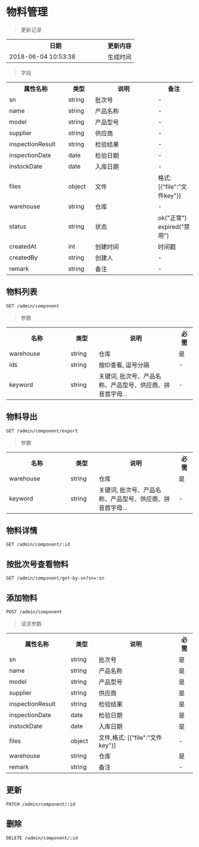 # 物料管理

> 更新记录

<table>
    <tr>
        <th style="width:250px;">日期</th>
        <th>更新内容</th>
    </tr>
    <tr>
        <td>2018-06-04 10:53:38</td>
        <td>生成时间</td>
    </tr>
</table>

> 字段

<table>
    <tr>
        <th style="width:150px;">属性名称</th>
        <th style="width:60px;">类型</th>
        <th style="width:200px;">说明</th>
        <th>备注</th>
    </tr>
    <tr>
        <td>sn</td>
        <td>string</td>
        <td>批次号</td>
        <td>-</td>
    </tr>
    <tr>
        <td>name</td>
        <td>string</td>
        <td>产品名称</td>
        <td>-</td>
    </tr>
    <tr>
        <td>model</td>
        <td>string</td>
        <td>产品型号</td>
        <td>-</td>
    </tr>
    <tr>
        <td>supplier</td>
        <td>string</td>
        <td>供应商</td>
        <td>-</td>
    </tr>
    <tr>
        <td>inspectionResult</td>
        <td>string</td>
        <td>检验结果</td>
        <td>-</td>
    </tr>
    <tr>
        <td>inspectionDate</td>
        <td>date</td>
        <td>检验日期</td>
        <td>-</td>
    </tr>
    <tr>
        <td>instockDate</td>
        <td>date</td>
        <td>入库日期</td>
        <td>-</td>
    </tr>
    <tr>
        <td>files</td>
        <td>object</td>
        <td>文件</td>
        <td>格式: [{"file":"文件key"}]</td>
    </tr>
    <tr>
        <td>warehouse</td>
        <td>string</td>
        <td>仓库</td>
        <td>-</td>
    </tr>
    <tr>
        <td>status</td>
        <td>string</td>
        <td>状态</td>
        <td>ok("正常") expired("禁用")</td>
    </tr>    
    <tr>
        <td>createdAt</td>
        <td>int</td>
        <td>创建时间</td>
        <td>时间戳</td>
    </tr>
    <tr>
        <td>createdBy</td>
        <td>string</td>
        <td>创建人</td>
        <td>-</td>
    </tr>
    <tr>
        <td>remark</td>
        <td>string</td>
        <td>备注</td>
        <td>-</td>
    </tr>
</table>

## 物料列表

```
GET /admin/component
```

> 参数
<table>
    <tr>
        <th style="width:150px;">名称</th>
        <th style="width:60px;">类型</th>
        <th style="width:200px;">说明</th>
        <th>必需</th>
    </tr>
    <tr>
        <td>warehouse</td>
        <td>string</td>
        <td>仓库</td>
        <td>是</td>
    </tr>
    <tr>
        <td>ids</td>
        <td>string</td>
        <td>按ID查看, 逗号分隔</td>
        <td>-</td>
    </tr>
    <tr>
        <td>keyword</td>
        <td>string</td>
        <td>关键词, 批次号、产品名称、产品型号、供应商、拼音首字母...</td>
        <td>-</td>
    </tr>
</table>

## 物料导出

```
GET /admin/component/export
```

> 参数
<table>
    <tr>
        <th style="width:150px;">名称</th>
        <th style="width:60px;">类型</th>
        <th style="width:200px;">说明</th>
        <th>必需</th>
    </tr>
    <tr>
        <td>warehouse</td>
        <td>string</td>
        <td>仓库</td>
        <td>是</td>
    </tr>
    <tr>
        <td>keyword</td>
        <td>string</td>
        <td>关键词, 批次号、产品名称、产品型号、供应商、拼音首字母...</td>
        <td>-</td>
    </tr>
</table>

## 物料详情

```
GET /admin/component/:id
```

## 按批次号查看物料

```
GET /admin/component/get-by-sn?sn=:sn
```

## 添加物料

```
POST /admin/component
```

>请求参数
<table>
    <tr>
        <th style="width:150px;">属性名称</th>
        <th style="width:60px;">类型</th>
        <th style="width:200px;">说明</th>
        <th>必需</th>
    </tr>
    <tr>
        <td>sn</td>
        <td>string</td>
        <td>批次号</td>
        <td>是</td>
    </tr>
    <tr>
        <td>name</td>
        <td>string</td>
        <td>产品名称</td>
        <td>是</td>
    </tr>
    <tr>
        <td>model</td>
        <td>string</td>
        <td>产品型号</td>
        <td>是</td>
    </tr>
    <tr>
        <td>supplier</td>
        <td>string</td>
        <td>供应商</td>
        <td>是</td>
    </tr>
    <tr>
        <td>inspectionResult</td>
        <td>string</td>
        <td>检验结果</td>
        <td>是</td>
    </tr>
    <tr>
        <td>inspectionDate</td>
        <td>date</td>
        <td>检验日期</td>
        <td>是</td>
    </tr>
    <tr>
        <td>instockDate</td>
        <td>date</td>
        <td>入库日期</td>
        <td>是</td>
    </tr>
    <tr>
        <td>files</td>
        <td>object</td>
        <td>文件,格式: [{"file":"文件key"}]</td>
        <td>-</td>
    </tr>
    <tr>
        <td>warehouse</td>
        <td>string</td>
        <td>仓库</td>
        <td>是</td>
    </tr>
    <tr>
        <td>remark</td>
        <td>string</td>
        <td>备注</td>
        <td>-</td>
    </tr>
</table>

## 更新

```
PATCH /admin/component/:id
```

## 删除

```
DELETE /admin/component/:id
```
